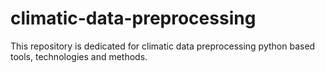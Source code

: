 # climatic-data-preprocessing
This repository is dedicated for climatic data preprocessing python based tools, technologies and methods.
